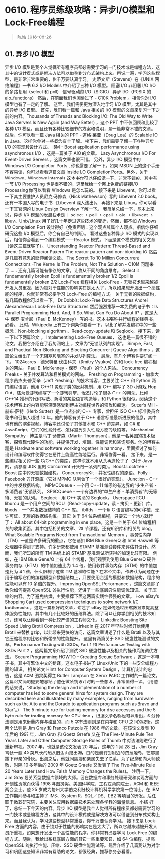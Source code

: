 # 0610. 程序员练级攻略：异步I/O模型和Lock-Free编程
> 陈皓 2018-06-28

## 01. 异步 I/O 模型

异步 I/O 模型是我个人觉得所有程序员都必需要学习的一门技术或是编程方法，这其中的设计模式或是解决方法可以借鉴到分布式架构上来。再说一遍，学习这些模型，是非常非常重要的，你千万要认真学习。
史蒂文斯（Stevens）在《UNIX 网络编程》一书 6.2 I/O Models 中介绍了五种 I/O 模型。
阻塞 I/O
非阻塞 I/O
I/O 的多路复用（select 和 poll）
信号驱动的 I/O（SIGIO）
异步 I/O（POSIX 的 aio_functions）
然后，在前面我们也阅读过了 - C10K Problem 。相信你对 I/O 模型也有了一定的了解。 这里，我们需要更为深入地学习 I/O 模型，尤其是其中的异步 I/O 模型。
首先，我们看一篇和 Java 相关的 I/O 模型的文章来复习一下之前的内容。Thousands of Threads and Blocking I/O: The Old Way to Write Java Servers Is New Again (and Way Better) ，这个 PPT 中不仅回顾和比较了各种 I/O 模型，而且还有各种比较细节的方案和说明，是一篇非常不错的文章。
然后，你可以看一篇 Java 相关的 PPT - 道格·莱亚（Doug Lea）的 Scalable IO in Java，这样你会对一些概念有个了解。
接下来，我们需要了解一下各种异步 I/O 的实现和设计方式。
IBM - Boost application performance using asynchronous I/O ，这是一篇关于 AIO 的文章。
Lazy Asynchronous I/O For Event-Driven Servers ，这篇文章也很不错。
另外，异步 I/O 模型中的 Windows I/O Completion Ports , 你也需要了解一下。如果 MSDN 上的这个手册不容易读，你可以看看这篇文章 Inside I/O Completion Ports。另外，关于 Windows，Windows Internals 这本书你可以仔细读一下，非常不错的。其中有一节 I/O Processing 也是很不错的，这里我给一个网上免费的链接I/O Processing 你可以看看 Windows 是怎么玩的。
接下来是 Libevent。你可以看一下其主要维护人员尼克·马修森（Nick Mathewson）写的 Libevent 2.0 book。还有一本国人写的电子书 《Libevent 深入浅出》。
再接下来是 Libuv。你可以看一下其官网的 Libuv Design Overview 了解一下。
我简单总结一下，基本上来说，异步 I/O 模型的发展技术是： select -> poll -> epoll -> aio -> libevent -> libuv。Unix/Linux 用了好几十年走过这些技术的变迁，然而，都不如 Windows I/O Completion Port 设计得好（免责声明：这个观点纯属个人观点。相信你仔细研究这些 I/O 模型后，你会有自己的判断）。
看过这些各种异步 I/O 模式的实现以后，相信你会看到一个编程模式——Reactor 模式。下面是这个模式的相关文章（读这三篇就够了）。
Understanding Reactor Pattern: Thread-Based and Event-Driven
Reactor Pattern
The reactor pattern and non-blocking IO
然后是几篇有意思的延伸阅读文章。
The Secret To 10 Million Concurrent Connections -The Kernel Is The Problem, Not The Solution - C10M 问题来了……
还有几篇可能有争议的文章，让你从不同的角度思考。
Select is fundamentally broken
Epoll is fundamentally broken 1/2
Epoll is fundamentally broken 2/2
Lock-Free 编程相关
Lock-Free - 无锁技术越来越被开发人员重视，因为锁对于性能的影响实在是太大了，所以如果想开发出一个高性能的程序，你就非常有必要学习 Lock-Free 的编程方式。
关于无锁的数据结构，有几篇教程你可以看一下。
Dr.Dobb’s: Lock-Free Data Structures
Andrei Alexandrescu: Lock-Free Data Structures
然后强烈推荐一本免费的电子书：Is Parallel Programming Hard, And, If So, What Can You Do About It? ，这是大牛 保罗·麦肯尼（Paul E. McKenney） 写的书。这本书堪称并行编程的经典书，必看。
此时，Wikipedia 上有三个词条你要看一下，以此了解并发编程中的一些概念：Non-blocking algorithm 、Read-copy-update 和 Seqlock。
接下来，读一下以下两篇论文 。
Implementing Lock-Free Queues， 这也是一篇很不错的论文，我把它介绍在了我的网站上 ，文章为“无锁队列的实现”。
Simple, Fast, and Practical Non-Blocking and Blocking Concurrent Queue Algorithms ，这篇论文给出了一个无阻塞和阻塞的并发队列算法。
最后，有几个博客你要订阅一下。
1024cores - 德米特里·伐由科夫（Dmitry Vyukov）的和 lock-free 编程相关的网站。
Paul E. McKenney - 保罗（Paul）的个人网站。
Concurrency Freaks - 关于并发算法和相关模式的网站。
Preshing on Programming - 加拿大程序员杰夫·普莱辛（Jeff Preshing）的技术博客，主要关注 C++ 和 Python 两门编程语言。他用 C++11 实现了类的反射机制，用 C++ 编写了 3D 小游戏 Hop Out，还为该游戏编写了一个游戏引擎。他还讨论了很多 C++ 的用法，比如 C++14 推荐的代码写法、新增的某些语言构造等，和 Python 很相似。阅读这个技术博客上的内容能够深深感受到博主对编程世界的崇敬和痴迷。
Sutter’s Mill - 赫布·萨特（Herb Sutter）是一位杰出的 C++ 专家，曾担任 ISO C++ 标准委员会秘书和召集人超过 10 年。他的博客有关于 C++ 语言标准最新进展的信息，其中也有他的演讲视频。博客中还讨论了其他技术和 C++ 的差异，如 C# 和 JavaScript，它们的性能特点、怎样避免引入性能方面的缺陷等。
Mechanical Sympathy - 博主是马丁·汤普森（Martin Thompson），他是一名英国的技术极客，探索现代硬件的功能，并提供开发、培训、性能调优和咨询服务。他的博客主题是 Hardware and software working together in harmony，里面探讨了如何设计和编写软件使得它在硬件上能高性能地运行。非常值得一看。
接下来，是一些编程相关的一些 C/C++ 的类库，这样你就不用从头再造轮子了（对于 Java 的，请参看 JDK 里的 Concurrent 开头的一系列的类）。
Boost.Lockfree - Boost 库中的无锁数据结构。
ConcurrencyKit - 并发性编程的原语。
Folly - Facebook 的开源库（它对 MPMC 队列做了一个很好的实现）。
Junction - C++ 中的并发数据结构。
MPMCQueue - 一个用 C++11 编写的有边界的“多生产者 - 多消费者”无锁队列。
SPSCQueue - 一个有边界的“单生产者 - 单消费者”的无等待、无锁的队列。
Seqlock - 用 C++ 实现的 Seqlock。
Userspace RCU - liburcu 是一个用户空间的 RCU（Read-copy-update，读 - 拷贝 - 更新）库。
libcds - 一个并发数据结构的 C++ 库。
liblfds - 一个用 C 语言编写的可移植、无许可证、无锁的数据结构库。
其它
关于 64 位系统编程，只要去一个地方就行了： All about 64-bit programming in one place，这是一个关于 64 位编程相关的收集页面，其中包括相关的文章、28 节课程，还有知识库和相关的 blog。
What Scalable Programs Need from Transactional Memory ，事务性内存（TM）一直是许多研究的重点，它在诸如 IBM Blue Gene/Q 和 Intel Haswell 等处理器中得到了支持。许多研究都使用 STAMP 基准测试套件来评估其设计。然而，我们所知的所有 TM 系统上的 STAMP 基准测试所获得的加速比较有限。
例如，在 IBM Blue Gene/Q 上有 64 个线程，我们观察到使用 Blue Gene/Q 硬件事务内存（HTM）的中值加速比为 1.4 倍，使用软件事务内存（STM）的中值加速比为 4.1 倍。什么限制了这些 TM 基准的性能？在本论文中，作者认为问题在于用于编写它们的编程模型和数据结构上，只要使用合适的模型和数据结构，程序的性能可以有 10 多倍的提升。
Improving OpenSSL Performance ，这篇文章除了教你如何提高 OpenSSL 的执行性能，还讲了一些底层的性能调优知识。
关于压缩的内容。为了避免枯燥，主要推荐下面这两篇实践性很强的文章。
How eBay’s Shopping Cart used compression techniques to solve network I/O bottlenecks ，这是一篇很好的文章，讲述了 eBay 是如何通过压缩数据来提高整体服务性能的，其中有几个比较好的压缩算法。除了可以让你学到相关的技术知识，还可以让你看到一种比较严谨的工程师文化。
Linkedin: Boosting Site Speed Using Brotli Compression ，LinkedIn 在 2017 年早些时候开始使用 Brotli 来替换 gzip，以此带来更快的访问，这篇文章讲述了什么是 Brotli 以及与其它压缩程序的比较和所带来的性能提升。
这里有两篇关于 SSD 硬盘性能测试的文章。Performance Testing with SSDs, Part 1 和 Performance Testing with SSDs Part 2 ，这两篇文章介绍了测试 SSD 硬盘性能以及相关的操作系统调优方法。
Secure Programming HOWTO - Creating Secure Software ，这是一本电子书，其中有繁体中文的翻译，这本电子书讲了 Linux/Unix 下的一些安全编程方面的知识。
相关论文
Hints for Computer System Design ，计算机设计的忠告，这是 ACM 图灵奖得主 Butler Lampson 在 Xerox PARC 工作时的一篇论文。这篇论文简明扼要地总结了他在做系统设计时的一些想法，非常值得一读。（用他的话来说，“Studying the design and implementation of a number of computer has led to some general hints for system design. They are described here and illustrated by many examples, ranging from hardware such as the Alto and the Dorado to application programs such as Bravo and Star“。）
The 5 minute rule for trading memory for disc accesses and the 5 byte rule for trading memory for CPU time ，根据文章名称也可以看出，5 分钟法则是用来衡量内存与磁盘的，而 5 字节法则则是在内存和 CPU 之间的权衡。这两个法则是 Jim Gray 和 Franco Putzolu 在 1986 年的文章。
在该论文发表 10 年后的 1997 年，Jim Gray 和 Goetz Graefe 又在 The Five-Minute Rule Ten Years Later and Other Computer Storage Rules of Thumb 中对该法则进行了重新审视。2007 年，也就是该论文发表 20 年后，这年的 1 月 28 日，Jim Gray 驾驶一艘 40 英尺长的船从旧金山港出海，目的是航行到附近的费拉隆岛，在那里撒下母亲的骨灰。出海之后，他就同朋友和亲属失去了联系。为了纪念和向大师致敬，时隔 10 多年后的 2009 年 Goetz Graefe 又发表了 The Five-Minute Rule 20 Years Later (and How Falsh Memory Changes the Rules)。
注明一下，Jim Gray 是关系型数据库领域的大师。因在数据库和事务处理研究和实现方面的开创性贡献而获得 1998 年图灵奖。美国科学院、工程院两院院士，ACM 和 IEEE 两会会士。他 25 岁成为加州大学伯克利分校计算机科学学院第一位博士。在 IBM 工作期间参与和主持了 IMS、System R、SQL／DS、DB2 等项目的开发。后任职于微软研究院，主要关注应用数据库技术来处理各学科的海量信息。
小结
好了，总结一下今天的内容。异步 I/O 模型是我个人觉得所有程序员都必需要学习的一门技术或是编程方法，这其中的设计模式或是解决方法可以借鉴到分布式架构上来。而且我认为，学习这些模型非常重要，你千万要认真学习。
接下来是 Lock-Free 方面的内容，由于锁对于性能的影响实在是太大了，所以它越来越被开发人员所重视。如果想开发出一个高性能的程序，你非常有必要学习 Lock-Free 的编程方式。随后，我给出系统底层方面的其它一些重要知识，如 64 位编程、提高 OpenSSL 的执行性能、压缩、SSD 硬盘性能测试等。最后介绍了几篇我认为对学习和巩固这些知识非常有帮助的论文，都很经典，推荐你务必看看。

